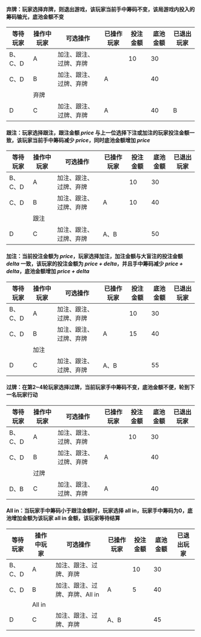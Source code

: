 #### 弃牌：玩家选择弃牌，则退出游戏，该玩家当前手中筹码不变，该局游戏内投入的筹码输光，底池金额不变

| 等待玩家 | 操作中玩家 | 可选操作               | 已操作玩家 | 投注金额 | 底池金额 | 已退出玩家 |
| -------- | ---------- | ---------------------- | ---------- | -------- | -------- | ---------- |
| B、C、D  | A          | 加注、跟注、过牌、弃牌 |            | 10       | 30       |            |
| C、D     | B          | 加注、跟注、过牌、弃牌 | A          |          | 40       |            |
|          | 弃牌       |                        |            |          |          |            |
| D        | C          | 加注、跟注、过牌、弃牌 | A          |          | 40       | B          |

#### 跟注：玩家选择跟注，跟注金额 *price* 与上一位选择下注或加注的玩家投注金额一致，该玩家当前手中筹码减少 *price*，同时底池金额增加 *price*

| 等待玩家 | 操作中玩家 | 可选操作               | 已操作玩家 | 投注金额 | 底池金额 | 已退出玩家 |
| -------- | ---------- | ---------------------- | ---------- | -------- | -------- | ---------- |
| B、C、D  | A          | 加注、跟注、过牌、弃牌 |            | 10       | 30       |            |
| C、D     | B          | 加注、跟注、过牌、弃牌 | A          | 10       | 40       |            |
|          | 跟注       |                        |            |          |          |            |
| D        | C          | 加注、跟注、过牌、弃牌 | A、B       |          | 50       |            |

#### 加注：当前投注金额为 *price*，玩家选择加注，加注金额与大盲注的投注金额 *delta* 一致，该玩家的投注金额为 *price + delta*，并且手中筹码减少 *price + delta*，底池金额增加 *price + delta*

| 等待玩家 | 操作中玩家 | 可选操作               | 已操作玩家 | 投注金额 | 底池金额 | 已退出玩家 |
| -------- | ---------- | ---------------------- | ---------- | -------- | -------- | ---------- |
| B、C、D  | A          | 加注、跟注、过牌、弃牌 |            | 10       | 30       |            |
| C、D     | B          | 加注、跟注、过牌、弃牌 | A          | 15       | 40       |            |
|          | 加注       |                        |            |          |          |            |
| D        | C          | 加注、跟注、过牌、弃牌 | A、B       |          | 55       |            |

#### 过牌：在第2~4轮玩家选择过牌，当前玩家手中筹码不变，底池金额不便，轮到下一名玩家行动

| 等待玩家 | 操作中玩家 | 可选操作               | 已操作玩家 | 投注金额 | 底池金额 | 已退出玩家 |
| -------- | ---------- | ---------------------- | ---------- | -------- | -------- | ---------- |
| B、C、D  | A          | 加注、跟注、过牌、弃牌 |            | 10       | 30       |            |
| C、D     | B          | 加注、跟注、过牌、弃牌 | A          |          | 40       |            |
|          | 过牌       |                        |            |          |          |            |
| D、B     | C          | 加注、跟注、过牌、弃牌 | A          |          | 40       |            |

#### All in：当玩家手中筹码小于跟注金额时，玩家选择 all in，玩家手中筹码为0，底池增加金额为该玩家 all in 金额，该玩家等待结算

| 等待玩家 | 操作中玩家 | 可选操作                       | 已操作玩家 | 投注金额 | 底池金额 | 已退出玩家 |
| -------- | ---------- | ------------------------------ | ---------- | -------- | -------- | ---------- |
| B、C、D  | A          | 加注、跟注、过牌、弃牌         |            | 10       | 30       |            |
| C、D     | B          | 加注、跟注、过牌、弃牌、All in | A          | 5        | 40       |            |
|          | All in     |                                |            |          |          |            |
| D        | C          | 加注、跟注、过牌、弃牌         | A、B       |          | 45       |            |

